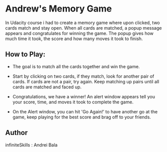 # Andrew's Memory Game

In Udacity course i had to create a memory game where
upon clicked, two cards match and stay open. When all cards
are matched, a popup message appears and congratulates for winning
the game. The popup gives how much time it took, the score and how
many moves it took to finish.

## How to Play:

* The goal is to match all the cards together and win the game.

- Start by clicking on two cards, if they match, look for another
pair of cards. If cards are not a pair, try again. Keep matching up
pairs until all cards are matched and faced up.

- Congratulations, we have a winner! An alert window appears tell you your
score, time, and moves it took to complete the game.

- On the Alert window, you can hit 'Go Again!' to have another go
at the game, keep playing for the best score and brag off to your friends.

## Author
infiniteSkills : Andrei Bala

